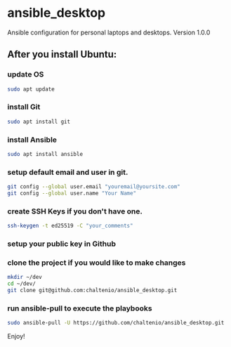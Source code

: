# ansible_desktop
Ansible configuration for personal laptops and desktops.
Version 1.0.0

## After you install Ubuntu:

### update OS
```sh
sudo apt update
```

### install Git
```sh
sudo apt install git
```
### install Ansible
```sh
sudo apt install ansible
```
### setup default email and user in git.
```sh
git config --global user.email "youremail@yoursite.com"
git config --global user.name "Your Name"
```
### create SSH Keys if you don't have one.
```sh
ssh-keygen -t ed25519 -C "your_comments"
```
### setup your public key in Github

### clone the project if you would like to make changes
```sh
mkdir ~/dev
cd ~/dev/
git clone git@github.com:chaltenio/ansible_desktop.git
```
### run ansible-pull to execute the playbooks
```sh
sudo ansible-pull -U https://github.com/chaltenio/ansible_desktop.git
```

Enjoy!